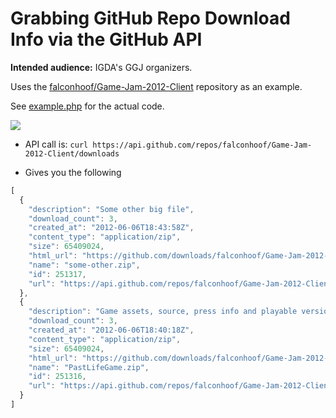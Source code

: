 # Grabbing GitHub Repo Download Info via the GitHub API

**Intended audience:** IGDA's GGJ organizers.

Uses the [falconhoof/Game-Jam-2012-Client](https://github.com/falconhoof/Game-Jam-2012-Client) repository as an example.

See [example.php](https://github.com/leereilly/github-api-igda-php/blob/master/example.php) for the actual code.

![](https://img.skitch.com/20120718-mj4mc6jtu5j7xd9styu79w9i33.png)

* API call is:
`curl https://api.github.com/repos/falconhoof/Game-Jam-2012-Client/downloads`

* Gives you the following

```javascript
[
  {
    "description": "Some other big file",
    "download_count": 3,
    "created_at": "2012-06-06T18:43:58Z",
    "content_type": "application/zip",
    "size": 65409024,
    "html_url": "https://github.com/downloads/falconhoof/Game-Jam-2012-Client/some-other.zip",
    "name": "some-other.zip",
    "id": 251317,
    "url": "https://api.github.com/repos/falconhoof/Game-Jam-2012-Client/downloads/251317"
  },
  {
    "description": "Game assets, source, press info and playable version",
    "download_count": 3,
    "created_at": "2012-06-06T18:40:18Z",
    "content_type": "application/zip",
    "size": 65409024,
    "html_url": "https://github.com/downloads/falconhoof/Game-Jam-2012-Client/PastLifeGame.zip",
    "name": "PastLifeGame.zip",
    "id": 251316,
    "url": "https://api.github.com/repos/falconhoof/Game-Jam-2012-Client/downloads/251316"
  }
]
```